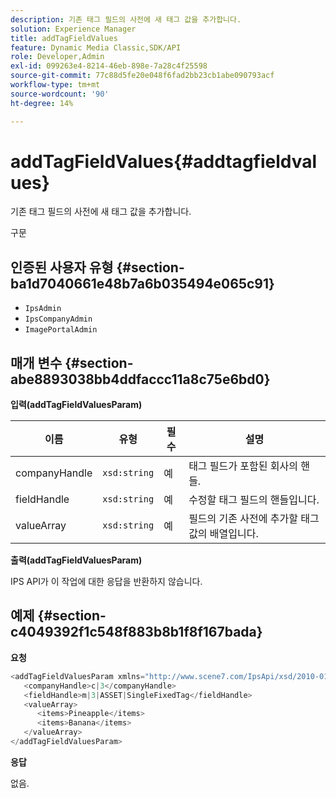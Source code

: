 ```yaml
---
description: 기존 태그 필드의 사전에 새 태그 값을 추가합니다.
solution: Experience Manager
title: addTagFieldValues
feature: Dynamic Media Classic,SDK/API
role: Developer,Admin
exl-id: 099263e4-8214-46eb-898e-7a28c4f25598
source-git-commit: 77c88d5fe20e048f6fad2bb23cb1abe090793acf
workflow-type: tm+mt
source-wordcount: '90'
ht-degree: 14%

---
```


# addTagFieldValues{#addtagfieldvalues}

기존 태그 필드의 사전에 새 태그 값을 추가합니다.

구문

## 인증된 사용자 유형 {#section-ba1d7040661e48b7a6b035494e065c91}

* `IpsAdmin`
* `IpsCompanyAdmin`
* `ImagePortalAdmin`

## 매개 변수 {#section-abe8893038bb4ddfaccc11a8c75e6bd0}

**입력(addTagFieldValuesParam)**

| 이름 | 유형 | 필수 | 설명 |
|---|---|---|---|
| companyHandle | `xsd:string` | 예 | 태그 필드가 포함된 회사의 핸들. |
| fieldHandle | `xsd:string` | 예 | 수정할 태그 필드의 핸들입니다. |
| valueArray | `xsd:string` | 예 | 필드의 기존 사전에 추가할 태그 값의 배열입니다. |

**출력(addTagFieldValuesParam)**

IPS API가 이 작업에 대한 응답을 반환하지 않습니다.

## 예제 {#section-c4049392f1c548f883b8b1f8f167bada}

**요청**

```java
<addTagFieldValuesParam xmlns="http://www.scene7.com/IpsApi/xsd/2010-01-31">
   <companyHandle>c|3</companyHandle>
   <fieldHandle>m|3|ASSET|SingleFixedTag</fieldHandle>
   <valueArray>
      <items>Pineapple</items>
      <items>Banana</items>
   </valueArray>
</addTagFieldValuesParam>
```

**응답**

없음.
